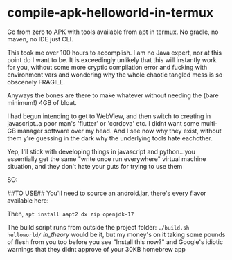 # compile-apk-helloworld-in-termux
Go from zero to APK with tools available from apt in termux.  No gradle, no maven, no IDE just CLI. 


This took me over 100 hours to accomplish.  I am no Java expert, nor at this point do I want to be.  It is exceedingly unlikely that this will instantly work for you, without some more cryptic compilation error and fucking with environment vars and wondering why the whole chaotic tangled mess is so obscenely FRAGILE.

Anyways the bones are there to make whatever without needing the (bare minimum!) 4GB of bloat.

I had begun intending to get to WebView, and then switch to creating in javascript..a poor man's 'flutter' or 'cordova' etc.  I didnt want some multi-GB manager software over my head.  And I see now why they exist, without them y're guessing in the dark why the underlying tools hate eachother.

Yep, I'll stick with developing things in javascript and python...you essentially get the same
"write once run everywhere" virtual machine situation, and they don't hate your guts for trying to use them

SO:

##TO USE##
You'll need to source an android.jar, there's every flavor available here:

Then, `apt install aapt2 dx zip openjdk-17`

The build script runs from outside the project folder:
`./build.sh helloworld/` _in_theory_ would be it, but my money's on it taking some pounds of flesh from you too before you see "Install this now?" and Google's idiotic warnings that they didnt approve of your 30KB homebrew app

